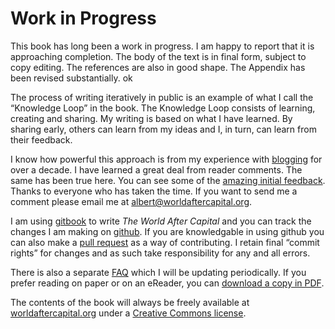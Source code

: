 # Work in Progress

This book has long been a work in progress. I am happy to report that it is approaching completion. The body of the text is in final form, subject to copy editing. The references are also in good shape. The Appendix has been revised substantially.  ok

The process of writing iteratively in public is an example of what I call the &ldquo;Knowledge Loop&rdquo; in the book. The Knowledge Loop consists of learning, creating and sharing. My writing is based on what I have learned. By sharing early, others can learn from my ideas and I, in turn, can learn from their feedback.

I know how powerful this approach is from my experience with <a href="http://continuations.com">blogging</a> for over a decade. I have learned a great deal from reader comments. The same has been true here. You can see some of the <a href="https://docs.google.com/document/d/1Q--KXVvxPM9NNUdJwi_szRhuA8oeg1ciaggFC7qKBuc/edit?usp=sharing">amazing initial feedback</a>. Thanks to everyone who has taken the time. If you want to send me a comment please email me at <a href="mailto:albert@worldaftercapital.org">albert@worldaftercapital.org</a>. 

I am using <a href="https://www.gitbook.com/book/worldaftercapital/worldaftercapital/details">gitbook</a> to write *The World After Capital* and you can track the changes I am making on <a href="https://github.com/WorldAfterCapital/WorldAfterCapital">github</a>. If you are knowledgable in using github you can also make a <a href="https://help.github.com/en/github/collaborating-with-issues-and-pull-requests/about-pull-requests">pull request</a> as a way of contributing. I retain final &ldquo;commit rights&rdquo; for changes and as such take responsibility for any and all errors.

There is also a separate <a href="http://worldaftercapital.org/faq/">FAQ</a> which I will be updating periodically. If you prefer reading on paper or on an eReader, you can <a href="https://worldaftercapital.gitbook.io/worldaftercapital/">download a copy in PDF</a>.

The contents of the book will always be freely available at <a href="http://worldaftercapital.org">worldaftercapital.org</a> under a <a href="https://creativecommons.org/licenses/by-nc-sa/4.0/" target="_blank">Creative Commons license</a>.



